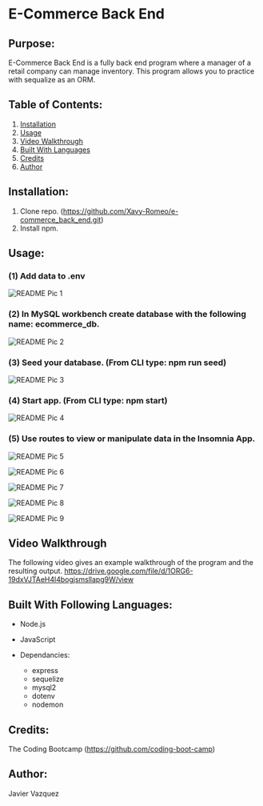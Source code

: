 # E-Commerce Back End

## Purpose:
E-Commerce Back End is a fully back end program where a manager of a retail company can manage inventory. This program allows you to practice with sequalize as an ORM.

## Table of Contents: 
1. [Installation](#Installation)
2. [Usage](#Usage)
3. [Video Walkthrough](#Video-Walkthrough)
4. [Built With Languages](#Built-With-Following-Languages)
5. [Credits](#Credits)
6. [Author](#Author)

## Installation: 
1) Clone repo. (https://github.com/Xavy-Romeo/e-commerce_back_end.git)
2) Install npm.

## Usage:
### (1) Add data to .env
![README Pic 1](https://user-images.githubusercontent.com/79165884/118350109-deaaca00-b509-11eb-8143-6a35c9fbce42.png)

### (2) In MySQL workbench create database with the following name: ecommerce_db. 
![README Pic 2](https://user-images.githubusercontent.com/79165884/118350110-deaaca00-b509-11eb-999d-8890cd9830d3.png)

### (3) Seed your database. (From CLI type: npm run seed)
![README Pic 3](https://user-images.githubusercontent.com/79165884/118350111-df436080-b509-11eb-8ed3-79a4de5071d5.png)

### (4) Start app. (From CLI type: npm start)
![README Pic 4](https://user-images.githubusercontent.com/79165884/118350112-df436080-b509-11eb-9bd3-2d1e8136ccb9.png)

### (5) Use routes to view or manipulate data in the Insomnia App. 
![README Pic 5](https://user-images.githubusercontent.com/79165884/118350113-df436080-b509-11eb-9514-2ffbcfbea340.png)

![README Pic 6](https://user-images.githubusercontent.com/79165884/118350114-dfdbf700-b509-11eb-82f9-3dd72a03637d.png)

![README Pic 7](https://user-images.githubusercontent.com/79165884/118350115-dfdbf700-b509-11eb-9bf1-690c8fc5844e.png)

![README Pic 8](https://user-images.githubusercontent.com/79165884/118350107-de123380-b509-11eb-9079-6c2f3c7da2b5.png)

![README Pic 9](https://user-images.githubusercontent.com/79165884/118350108-de123380-b509-11eb-94d4-01b36e7ccdec.png)

## Video Walkthrough
The following video gives an example walkthrough of the program and the resulting output.
https://drive.google.com/file/d/1ORG6-19dxVJTAeH4l4bogjsmsllapg9W/view

## Built With Following Languages:
* Node.js
* JavaScript

* Dependancies:
  - express
  - sequelize
  - mysql2
  - dotenv
  - nodemon

## Credits:
The Coding Bootcamp (https://github.com/coding-boot-camp)

## Author:
Javier Vazquez
